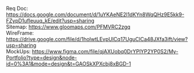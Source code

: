 Req Doc: https://docs.google.com/document/d/1uYKAeNE2l1dKYn8WqQHz9E5kk9-FZypD1ufleuuq_kE/edit?usp=sharing<br>
Sitemap: https://www.gloomaps.com/PFMVRC2zgq<br>
WireFrame: https://drive.google.com/file/d/1holwtLEvpUlCq17UguClCa48JXfa3ift/view?usp=sharing<br>
MockUps: https://www.figma.com/file/qjAXUobq0DrYPlYP2YP0S2/My-Portfolio?type=design&node-id=0%3A1&mode=design&t=GAOSkXPXcbj8xBGD-1<br>
